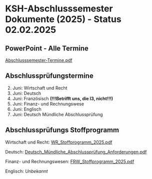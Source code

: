 # KSH-Abschlusssemester Dokumente (2025) - Status 02.02.2025
## PowerPoint - Alle Termine
[Abschlusssemester-Termine.pdf](https://github.com/x47base/ksh-ims-2025-abschlusssemester-dokumente/blob/main/Abschlusssemester-Termine.pdf)

## Abschlussprüfungstermine
2. Juni: Wirtschaft und Recht
3. Juni: Deutsch
4. Juni: Französisch **(!!!Betrifft uns, die I3, nicht!!!)**
5. Juni: Finanz- und Rechnungswese
6. Juni: Englisch
24. Juni: Deutsch Mündliche Abschlussprüfung

## Abschlussprüfungs Stoffprogramm
Wirtschaft und Recht: [WR_Stoffprogramm_2025.pdf](https://github.com/x47base/ksh-ims-2025-abschlusssemester-dokumente/blob/main/WR_Stoffprogramm_2025.pdf)

Deutsch: [Deutsch_Mündliche_Abschlussprüfung_Anforderungen.pdf](https://github.com/x47base/ksh-ims-2025-abschlusssemester-dokumente/blob/main/Deutsch_M%C3%BCndliche_Abschlusspr%C3%BCfung_Anforderungen.pdf)

Finanz- und Rechnungswesen: [FRW_Stoffprogramm_2025.pdf](https://github.com/x47base/ksh-ims-2025-abschlusssemester-dokumente/blob/main/FRW_Stoffprogramm_2025.pdf)

Englisch: *Unbekannt*
